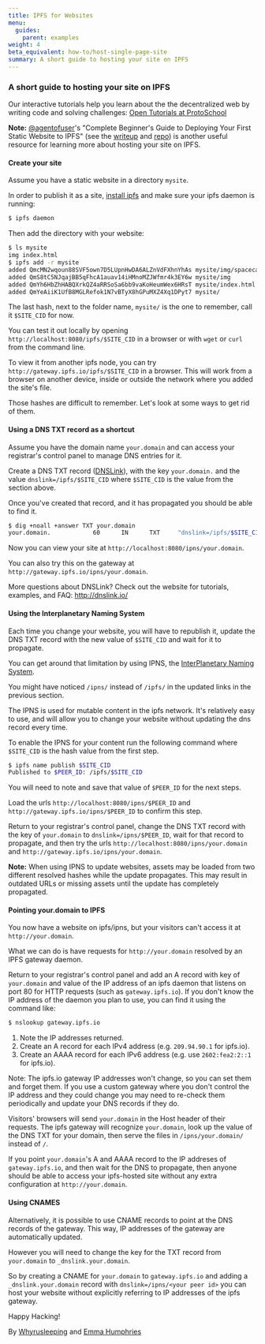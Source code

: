 ```yaml
---
title: IPFS for Websites
menu:
  guides:
    parent: examples
weight: 4
beta_equivalent: how-to/host-single-page-site
summary: A short guide to hosting your site on IPFS
---
```


### A short guide to hosting your site on IPFS

<div class="alert alert-info">
Our interactive tutorials help you learn about the the decentralized web by writing code and solving challenges:
<a class="button button-primary" href="https://proto.school/#/tutorials" role="button" target="_blank">Open Tutorials at ProtoSchool</a> &nbsp;<i class="fa fa-external-link-square-alt"></i>
</div>

**Note:** [@agentofuser](https://github.com/agentofuser/)'s "Complete Beginner's Guide to Deploying Your First Static Website to IPFS" (see the [writeup](https://interplanetarygatsby.com/ipfs-deploy/) and [repo](https://github.com/agentofuser/ipfs-deploy)) is another useful resource for learning more about hosting your site on IPFS.

#### Create your site

Assume you have a static website in a directory `mysite`.

In order to publish it as a site, [install ipfs](https://docs.ipfs.io/guides/guides/install/) and make sure your ipfs daemon is running:

```bash
$ ipfs daemon
```

Then add the directory with your website:

```bash
$ ls mysite
img index.html
$ ipfs add -r mysite
added QmcMN2wqoun88SVF5own7D5LUpnHwDA6ALZnVdFXhnYhAs mysite/img/spacecat.jpg
added QmS8tC5NJqajBB5qFhcA1auav14iHMnoMZJWfmr4k3EY6w mysite/img
added QmYh6HbZhHABQXrkQZ4aRRSoSa6bb9vaKoHeumWex6HRsT mysite/index.html
added QmYeAiiK1UfB8MGLRefok1N7vBTyX8hGPuMXZ4Xq1DPyt7 mysite/
```

The last hash, next to the folder name, `mysite/` is the one to remember, call it `$SITE_CID` for now.

You can test it out locally by opening `http://localhost:8080/ipfs/$SITE_CID` in a browser or with `wget` or `curl` from the command line.

To view it from another ipfs node, you can try `http://gateway.ipfs.io/ipfs/$SITE_CID` in a browser. This will work from a browser on another device, inside or outside the network where you added the site's file.

Those hashes are difficult to remember. Let's look at some ways to get rid of them.

#### Using a DNS TXT record as a shortcut

Assume you have the domain name `your.domain` and can access your registrar's control panel to manage DNS entries for it.

Create a DNS TXT record ([DNSLink](https://docs.ipfs.io/guides/concepts/dnslink/)), with the key `your.domain.` and the value `dnslink=/ipfs/$SITE_CID` where `$SITE_CID` is the value from the section above.

Once you've created that record, and it has propagated you should be able to find it.

```bash
$ dig +noall +answer TXT your.domain
your.domain.            60      IN      TXT     "dnslink=/ipfs/$SITE_CID"
```
Now you can view your site at `http://localhost:8080/ipns/your.domain`.

You can also try this on the gateway at `http://gateway.ipfs.io/ipns/your.domain`.

More questions about DNSLink? Check out the website for tutorials, examples, and FAQ: http://dnslink.io/

#### Using the Interplanetary Naming System

Each time you change your website, you will have to republish it, update the DNS TXT record with the new value of `$SITE_CID` and wait for it to propagate.

You can get around that limitation by using IPNS, the [InterPlanetary Naming System](https://docs.ipfs.io/guides/concepts/ipns/).

You might have noticed `/ipns/` instead of `/ipfs/` in the updated links in the previous section.

The IPNS  is used for mutable content in the ipfs network. It's relatively easy to use, and will allow you to change your website without updating the dns record every time.

To enable the IPNS for your content run the following command where `$SITE_CID` is the hash value from the first step.

```bash
$ ipfs name publish $SITE_CID
Published to $PEER_ID: /ipfs/$SITE_CID
```
You will need to note and save that value of `$PEER_ID` for the next steps.

Load the urls `http://localhost:8080/ipns/$PEER_ID` and `http://gateway.ipfs.io/ipns/$PEER_ID` to confirm this step.

Return to your registrar's control panel, change the DNS TXT record with the key of `your.domain` to `dnslink=/ipns/$PEER_ID`, wait for that record to propagate, and then try the urls  `http://localhost:8080/ipns/your.domain` and `http://gateway.ipfs.io/ipns/your.domain`.

**Note:** When using IPNS to update websites, assets may be loaded from two different resolved hashes while the update propagates. This may result in outdated URLs or missing assets until the update has completely propagated.

#### Pointing your.domain to IPFS

You now have a website on ipfs/ipns, but your visitors can't access it at `http://your.domain`.

What we can do is have requests for `http://your.domain` resolved by an IPFS gateway daemon.

Return to your registrar's control panel and add an A record with key of `your.domain` and value of the IP address of an ipfs daemon that listens on port 80 for HTTP requests (such as `gateway.ipfs.io`). If you don't know the IP address of the daemon you plan to use, you can find it using the command like:

```bash
$ nslookup gateway.ipfs.io
```
1. Note the IP addresses returned.
2. Create an A record for each IPv4 address (e.g. `209.94.90.1` for ipfs.io).
3. Create an AAAA record for each IPv6 address (e.g. use `2602:fea2:2::1` for ipfs.io).

Note: The ipfs.io gateway IP addresses won't change, so you can set them and forget them. If you use a custom gateway where you don't control the IP address and they could change you may need to re-check them periodically and update your DNS records if they do.

Visitors' browsers will send `your.domain` in the Host header of their requests. The ipfs gateway will recognize `your.domain`, look up the value of the DNS TXT for your domain, then serve the files in `/ipns/your.domain/` instead of `/`.

If you point `your.domain`'s A and AAAA record to the IP addreses of `gateway.ipfs.io`, and then wait for the DNS to propagate, then anyone should be able to access your ipfs-hosted site without any extra configuration at `http://your.domain`.

#### Using CNAMES

Alternatively, it is possible to use CNAME records to point at the DNS records of the gateway. This way, IP addresses of the gateway are automatically updated.

However you will need to change the key for the TXT record from `your.domain` to `_dnslink.your.domain`.

So by creating a CNAME for `your.domain` to `gateway.ipfs.io` and adding a `_dnslink.your.domain` record with `dnslink=/ipns/<your peer id>` you can host your website without explicitly referring to IP addresses of the ipfs gateway.

Happy Hacking!

By [Whyrusleeping](https://github.com/whyrusleeping) and [Emma Humphries](https://github.com/emceeaich)
